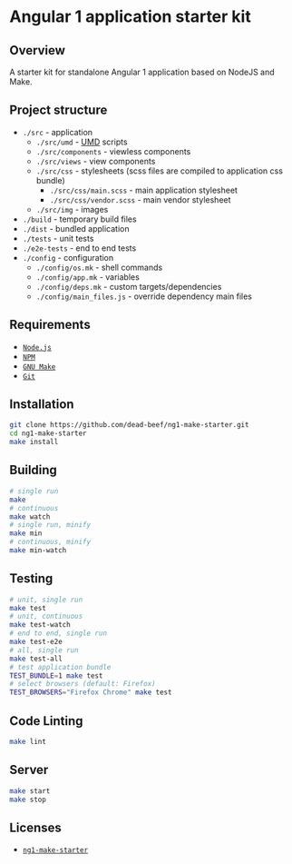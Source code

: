 # Angular 1 application starter kit

## Overview

A starter kit for standalone Angular 1 application based on NodeJS and Make.

## Project structure

* `./src` - application
  * `./src/umd` - [UMD](https://github.com/umdjs/umd) scripts
  * `./src/components` - viewless components
  * `./src/views` - view components
  * `./src/css` - stylesheets (scss files are compiled to application css bundle)
    * `./src/css/main.scss` - main application stylesheet
    * `./src/css/vendor.scss` - main vendor stylesheet
  * `./src/img` - images
* `./build` - temporary build files
* `./dist` - bundled application
* `./tests` - unit tests
* `./e2e-tests` - end to end tests
* `./config` - configuration
  * `./config/os.mk` - shell commands
  * `./config/app.mk` - variables
  * `./config/deps.mk` - custom targets/dependencies
  * `./config/main_files.js` - override dependency main files

## Requirements

- [`Node.js`](https://nodejs.org/)
- [`NPM`](https://nodejs.org/)
- [`GNU Make`](https://www.gnu.org/software/make/)
- [`Git`](https://git-scm.com/)

## Installation

```bash
git clone https://github.com/dead-beef/ng1-make-starter.git
cd ng1-make-starter
make install
```

## Building

```bash
# single run
make
# continuous
make watch
# single run, minify
make min
# continuous, minify
make min-watch
```

## Testing

```bash
# unit, single run
make test
# unit, continuous
make test-watch
# end to end, single run
make test-e2e
# all, single run
make test-all
# test application bundle
TEST_BUNDLE=1 make test
# select browsers (default: Firefox)
TEST_BROWSERS="Firefox Chrome" make test
```

## Code Linting

```bash
make lint
```

## Server

```bash
make start
make stop
```

## Licenses

* [`ng1-make-starter`](LICENSE)
